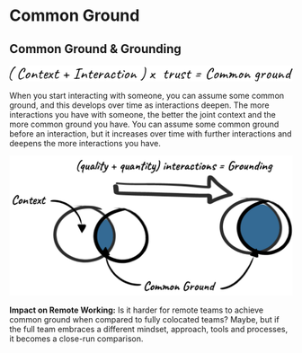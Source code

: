 # Common Ground

## Common Ground & Grounding

![](../.gitbook/assets/3%20%282%29.png)

When you start interacting with someone, you can assume some common ground, and this develops over time as interactions deepen. The more interactions you have with someone, the better the joint context and the more common ground you have. You can assume some common ground before an interaction, but it increases over time with further interactions and deepens the more interactions you have.

![](../.gitbook/assets/5%20%281%29.png)

**Impact on Remote Working:** Is it harder for remote teams to achieve common ground when compared to fully colocated teams? Maybe, but if the full team embraces a different mindset, approach, tools and processes, it becomes a close-run comparison.

